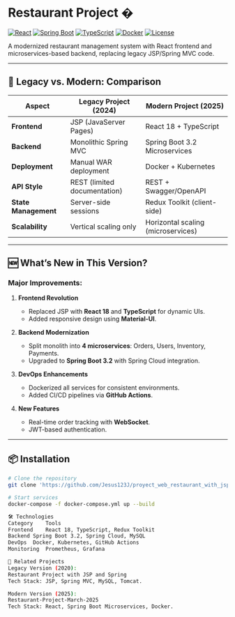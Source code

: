 # Restaurant Project �

[![React](https://img.shields.io/badge/React-18.2.0-blue)](https://react.dev/)
[![Spring Boot](https://img.shields.io/badge/Spring_Boot-3.2.0-green)](https://spring.io/)
[![TypeScript](https://img.shields.io/badge/TypeScript-5.0.0-blue)](https://www.typescriptlang.org/)
[![Docker](https://img.shields.io/badge/Docker-24.0.0-blue)](https://www.docker.com/)
[![License](https://img.shields.io/badge/License-MIT-yellow)](LICENSE)

A modernized restaurant management system with React frontend and microservices-based backend, replacing legacy JSP/Spring MVC code.

---

## 🔄 Legacy vs. Modern: Comparison


| **Aspect**         | **Legacy Project (2024)**                 | **Modern Project (2025)**                 |
|---------------------|-------------------------------------------|-------------------------------------------|
| **Frontend**        | JSP (JavaServer Pages)                    | React 18 + TypeScript                     |
| **Backend**         | Monolithic Spring MVC                     | Spring Boot 3.2 Microservices             |
| **Deployment**      | Manual WAR deployment                     | Docker + Kubernetes                       |
| **API Style**       | REST (limited documentation)              | REST + Swagger/OpenAPI                    |
| **State Management**| Server-side sessions                      | Redux Toolkit (client-side)               |
| **Scalability**     | Vertical scaling only                     | Horizontal scaling (microservices)        |

---

## 🆕 What’s New in This Version?

### **Major Improvements:**
1. **Frontend Revolution**  
   - Replaced JSP with **React 18** and **TypeScript** for dynamic UIs.  
   - Added responsive design using **Material-UI**.  

2. **Backend Modernization**  
   - Split monolith into **4 microservices**: Orders, Users, Inventory, Payments.  
   - Upgraded to **Spring Boot 3.2** with Spring Cloud integration.  

3. **DevOps Enhancements**  
   - Dockerized all services for consistent environments.  
   - Added CI/CD pipelines via **GitHub Actions**.  

4. **New Features**  
   - Real-time order tracking with **WebSocket**.  
   - JWT-based authentication.  

---

## 📦 Installation

```bash
# Clone the repository
git clone 'https://github.com/Jesus123J/proyect_web_restaurant_with_jsp_and_spring'

# Start services
docker-compose -f docker-compose.yml up --build

🛠️ Technologies
Category	Tools
Frontend	React 18, TypeScript, Redux Toolkit
Backend	Spring Boot 3.2, Spring Cloud, MySQL
DevOps	Docker, Kubernetes, GitHub Actions
Monitoring	Prometheus, Grafana

🔗 Related Projects
Legacy Version (2020):
Restaurant Project with JSP and Spring
Tech Stack: JSP, Spring MVC, MySQL, Tomcat.

Modern Version (2025):
Restaurant-Project-March-2025
Tech Stack: React, Spring Boot Microservices, Docker.
